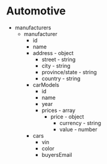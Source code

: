 # Automotive

- manufacturers
  - manufacturer
    - id
    - name
    - address - object
      - street - string
      - city - string
      - province/state - string
      - country - string
    - carModels
      - id
      - name
      - year
      - prices - array
        - price - object
          - currency - string
          - value - number
    - cars
      - vin
      - color
      - buyersEmail
